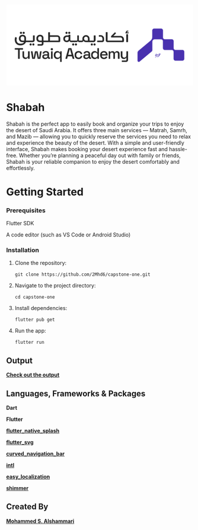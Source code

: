 ![Tuwaiq Academy Logo](assets/README/tuwaiq_academy_logo.png)

# Shabah
Shabah is the perfect app to easily book and organize your trips to enjoy the desert of Saudi Arabia. It offers three main services — Matrah, Samrh, and Mazib — allowing you to quickly reserve the services you need to relax and experience the beauty of the desert. With a simple and user-friendly interface, Shabah makes booking your desert experience fast and hassle-free. Whether you’re planning a peaceful day out with family or friends, Shabah is your reliable companion to enjoy the desert comfortably and effortlessly.




# Getting Started
### Prerequisites

Flutter SDK 

A code editor (such as VS Code or Android Studio)

### Installation
1. Clone the repository:

   ```
   git clone https://github.com/2Mhd6/capstone-one.git
   ```

2. Navigate to the project directory:

   ```
   cd capstone-one
   ```
   
3. Install dependencies:

   ```
   flutter pub get
   ```

4. Run the app:

   ```
   flutter run
   ```


## Output
[**Check out the output** ](https://drive.google.com/file/d/1HY3fmPe81yIhmMdXjZnk3sfei4VIw3_a/view?usp=sharing)



## Languages, Frameworks & Packages

**Dart**

**Flutter**

[**flutter_native_splash**](https://pub.dev/packages/flutter_native_splash)

[**flutter_svg**](https://pub.dev/packages/flutter_svg)

[**curved_navigation_bar**](https://pub.dev/packages/curved_navigation_bar)

[**intl**](https://pub.dev/packages/intl)

[**easy_localization**](https://pub.dev/packages/easy_localizationders)

[**shimmer**](https://pub.dev/packages/shimmer)

## Created By

[**Mohammed S. Alshammari**](https://www.linkedin.com/in/mohammedsalshammari/)

